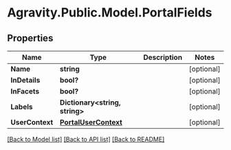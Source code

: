 # Agravity.Public.Model.PortalFields

## Properties

Name | Type | Description | Notes
------------ | ------------- | ------------- | -------------
**Name** | **string** |  | [optional] 
**InDetails** | **bool?** |  | [optional] 
**InFacets** | **bool?** |  | [optional] 
**Labels** | **Dictionary&lt;string, string&gt;** |  | [optional] 
**UserContext** | [**PortalUserContext**](PortalUserContext.md) |  | [optional] 

[[Back to Model list]](../README.md#documentation-for-models) [[Back to API list]](../README.md#documentation-for-api-endpoints) [[Back to README]](../README.md)

